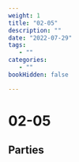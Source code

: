```yaml
---
weight: 1
title: "02-05"
description: ""
date: "2022-07-29"
tags:
   - ""
categories:
   - ""
bookHidden: false

---
```


# 02-05

## Parties
